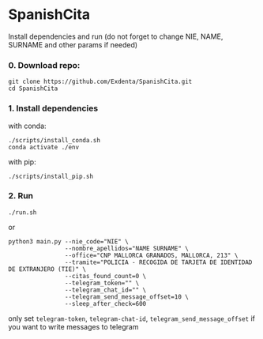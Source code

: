 # SpanishCita

Install dependencies and run
(do not forget to change NIE, NAME, SURNAME and other params if needed)

### 0. Download repo:
```(bash)
git clone https://github.com/Exdenta/SpanishCita.git
cd SpanishCita
```

### 1. Install dependencies
with conda:
```(bash)
./scripts/install_conda.sh
conda activate ./env
```

 with pip:
```(bash)
./scripts/install_pip.sh
```

### 2. Run
```(bash)
./run.sh
```
or
```(bash)
python3 main.py --nie_code="NIE" \
                --nombre_apellidos="NAME SURNAME" \
                --office="CNP MALLORCA GRANADOS, MALLORCA, 213" \
                --tramite="POLICIA - RECOGIDA DE TARJETA DE IDENTIDAD DE EXTRANJERO (TIE)" \
                --citas_found_count=0 \
                --telegram_token="" \
                --telegram_chat_id="" \
                --telegram_send_message_offset=10 \
                --sleep_after_check=600
```

only set `telegram-token`, `telegram-chat-id`, `telegram_send_message_offset` if you want to write messages to telegram
